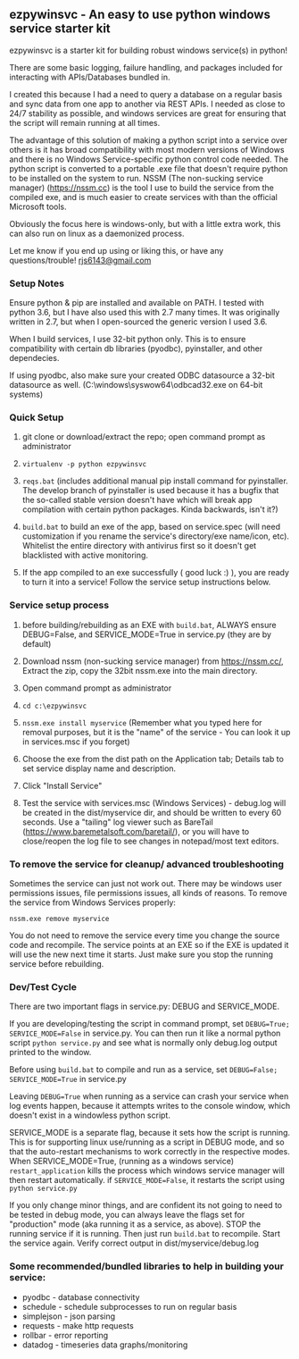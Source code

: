 ## ezpywinsvc - An easy to use python windows service starter kit

ezpywinsvc is a starter kit for building robust windows service(s) in python!

There are some basic logging, failure handling, and packages included for interacting with APIs/Databases bundled in.

I created this because I had a need to query a database on a regular basis and sync data from one app to another via REST APIs. I needed as close to 24/7 stability as possible, and windows services are great for ensuring that the script will remain running at all times.

The advantage of this solution of making a python script into a service over others is it has broad compatibility with most modern versions of Windows and there is no Windows Service-specific python control code needed. The python script is converted to a portable .exe file that doesn't require python to be installed on the system to run. NSSM (The non-sucking service manager) (https://nssm.cc) is the tool I use to build the service from the compiled exe, and is much easier to create services with than the official Microsoft tools.

Obviously the focus here is windows-only, but with a little extra work, this can also run on linux as a daemonized process. 

Let me know if you end up using or liking this, or have any questions/trouble! rjs6143@gmail.com

### Setup Notes

Ensure python & pip are installed and available on PATH. I tested with python 3.6, but I have also used this with 2.7 many times. It was originally written in 2.7, but when I open-sourced the generic version I used 3.6.

When I build services, I use 32-bit python only. This is to ensure compatibility with certain db libraries (pyodbc), pyinstaller, and other dependecies. 

If using pyodbc, also make sure your created ODBC datasource a 32-bit datasource as well. (C:\windows\syswow64\odbcad32.exe on 64-bit systems)


### Quick Setup

1. git clone or download/extract the repo; open command prompt as administrator

2. `virtualenv -p python ezpywinsvc`

3. `reqs.bat` (includes additional manual pip install command for pyinstaller. The develop branch of pyinstaller is used because it has a bugfix that the so-called stable version doesn't have which will break app compilation with certain python packages. Kinda backwards, isn't it?)

4. `build.bat` to build an exe of the app, based on service.spec (will need customization if you rename the service's directory/exe name/icon, etc). Whitelist the entire directory with antivirus first so it doesn't get blacklisted with active monitoring. 

5. If the app compiled to an exe successfully ( good luck :) ), you are ready to turn it into a service! Follow the service setup instructions below.



### Service setup process

1. before building/rebuilding as an EXE with `build.bat`, ALWAYS ensure DEBUG=False, and SERVICE_MODE=True in service.py (they are by default)

2. Download nssm (non-sucking service manager) from https://nssm.cc/, Extract the zip, copy the 32bit nssm.exe into the main directory.

3. Open command prompt as administrator

4. `cd c:\ezpywinsvc`

5. `nssm.exe install myservice`   (Remember what you typed here for removal purposes, but it is the "name" of the service - You can look it up in services.msc if you forget)

6. Choose the exe from the dist path on the Application tab; Details tab to set service display name and description. 

7. Click "Install Service"

8. Test the service with services.msc (Windows Services) - debug.log will be created in the dist/myservice dir, and should be written to every 60 seconds.  Use a "tailing" log viewer such as BareTail (https://www.baremetalsoft.com/baretail/), or you will have to close/reopen the log file to see changes in notepad/most text editors.


### To remove the service for cleanup/ advanced troubleshooting

Sometimes the service can just not work out. There may be windows user permissions issues, file permissions issues, all kinds of reasons. To remove the service from Windows Services properly:

`nssm.exe remove myservice`

You do not need to remove the service every time you change the source code and recompile. The service points at an EXE so if the EXE is updated it will use the new next time it starts. Just make sure you stop the running service before rebuilding.


### Dev/Test Cycle

There are two important flags in service.py: DEBUG and SERVICE_MODE.

If you are developing/testing the script in command prompt, set `DEBUG=True; SERVICE_MODE=False` in service.py. You can then run it like a normal python script `python service.py` and see what is normally only debug.log output printed to the window.

Before using `build.bat` to compile and run as a service, set `DEBUG=False; SERVICE_MODE=True` in service.py

Leaving `DEBUG=True` when running as a service can crash your service when log events  happen, because it attempts writes to the console window, which doesn't exist in a windowless python script.

SERVICE_MODE is a separate flag, because it sets how the script is running. This is for supporting linux use/running as a script in DEBUG mode, and so that the auto-restart mechanisms to work correctly in the respective modes. When SERVICE_MODE=True,  (running as a windows service) `restart_application` kills the process which windows service manager will then restart automatically.  if `SERVICE_MODE=False`, it restarts the script using `python service.py`

If you only change minor things, and are confident its not going to need to be tested in debug mode, you can always leave the flags set for "production" mode (aka running it as a service, as above). STOP the running service if it is running. Then just run `build.bat` to recompile. Start the service again. Verify correct output in dist/myservice/debug.log


### Some recommended/bundled libraries to help in building your service:

*  pyodbc - database connectivity
*  schedule - schedule subprocesses to run on regular basis
*  simplejson - json parsing
*  requests - make http requests
*  rollbar - error reporting
*  datadog - timeseries data graphs/monitoring
